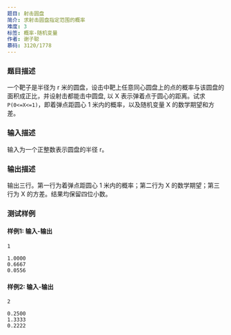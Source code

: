 ```yaml
---
题目: 射击圆盘
简介: 求射击圆盘指定范围的概率
难度: 3
标签: 概率-随机变量
作者: 谢子聪
慕码: 3120/1778
---
```


### 题目描述

一个靶子是半径为 r 米的圆盘，设击中靶上任意同心圆盘上的点的概率与该圆盘的面积成正比，并设射击都能击中圆盘, 以 X 表示弹着点于圆心的距离。试求 `P(0<=X<=1)`，即着弹点距圆心 1 米内的概率，以及随机变量 X 的数学期望和方差。

### 输入描述

输入为一个正整数表示圆盘的半径 r。

### 输出描述

输出三行。第一行为着弹点距圆心 1 米内的概率；第二行为 X 的数学期望；第三行为 X 的方差。结果均保留四位小数。

### 测试样例

#### 样例1: 输入-输出

```
1
```

```
1.0000
0.6667
0.0556
```

#### 样例2: 输入-输出

```
2
```

```
0.2500
1.3333
0.2222
```

